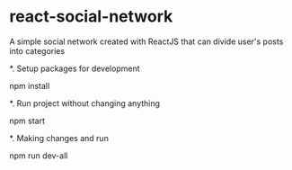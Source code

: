 # react-social-network
A simple social network created with ReactJS that can divide user's posts into categories

*. Setup packages for development

npm install
    
*. Run project without changing anything

npm start
    
*. Making changes and run

npm run dev-all
